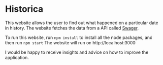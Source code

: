 # Historica
This website allows the user to find out what happened on a particular date in history. The website fetches the data from 
a API called [Swager](https://byabbe.se/on-this-day/#/).

To run this website, run
`npm install`
to install all the node packages,
and then run
`npm start`
The website will run on http://localhost:3000

I would be happy to receive insights and advice on how to improve the application.
